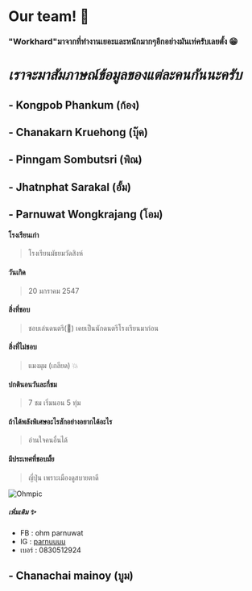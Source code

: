 # Our team! :wave:

### "Workhard"มาจากที่ทํางานเยอะและหนักมากๆอีกอย่างมันเท่ครับเลยตั้ง :grin:

# ***เราจะมาสัมภาษณ์ข้อมูลของแต่ละคนกันนะครับ***

## - Kongpob Phankum (ก้อง)

## - Chanakarn Kruehong (บุ๊ค)

## - Pinngam Sombutsri (พิณ)

## - Jhatnphat Sarakal (อั้ม)

## - Parnuwat Wongkrajang (โอม)
#### โรงเรียนเก่า
> โรงเรียนมัธยมวัดสิงห์

#### วันเกิด
> 20 มกราคม 2547

#### สิ่งที่ชอบ
> ชอบเล่นดนตรี(:guitar:) เคยเป็นนักดนตรีโรงเรียนมาก่อน

#### สิ่งที่ไม่ชอบ
> แมงมุม (เกลียด) :boom:

#### ปกตินอนวันละกี่ชม 
> 7 ชม เริ่มนอน 5 ทุ่ม

#### ถ้าได้พลังพิเศษอะไรสักอย่างอยากได้อะไร
> อ่านใจคนอื่นได้

#### มีประเทศที่ชอบมั้ย
> ญี่ปุ่น เพราะเมืองดูสบายตาดี
 
![Ohmpic](https://cdn.discordapp.com/attachments/928906634338648107/1013427654902419586/OhmLnwza.jpg)

##### เพิ่มเติม :sparkles:
- FB : ohm parnuwat 
- IG : [parnuuuu](https://www.instagram.com/parnuuuu/)
- เบอร์ : 0830512924

## - Chanachai mainoy (บูม)

